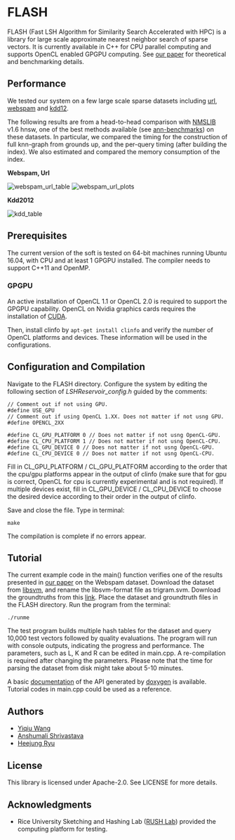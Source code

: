# FLASH

FLASH (Fast LSH Algorithm for Similarity Search Accelerated with HPC) is a library for large scale approximate nearest neighbor search of sparse vectors. It is currently available in C++ for CPU parallel computing and supports OpenCL enabled GPGPU computing. See [our paper](https://arxiv.org/pdf/1709.01190.pdf) for theoretical and benchmarking details. 

## Performance

We tested our system on a few large scale sparse datasets including [url](https://www.csie.ntu.edu.tw/~cjlin/libsvmtools/datasets/binary.html#url), [webspam](https://www.csie.ntu.edu.tw/~cjlin/libsvmtools/datasets/binary.html#webspam) and [kdd12](https://www.csie.ntu.edu.tw/~cjlin/libsvmtools/datasets/binary.html#kdd2012). 

The following results are from a head-to-head comparison with [NMSLIB](https://github.com/searchivarius/nmslib) v1.6 hnsw, one of the best methods available (see [ann-benchmarks](https://github.com/erikbern/ann-benchmarks)) on these datasets. In particular, we compared the timing for the construction of full knn-graph from grounds up, and the per-query timing (after building the index). We also estimated and compared the memory consumption of the index. 

**Webspam, Url**

![webspam_url_table](https://github.com/RUSH-LAB/Flash/blob/master/plots/webspam_url_table.PNG)
![webspam_url_plots](https://github.com/RUSH-LAB/Flash/blob/master/plots/allplots.PNG)

**Kdd2012**

![kdd_table](https://github.com/RUSH-LAB/Flash/blob/master/plots/kdd12_table.PNG)

## Prerequisites

The current version of the soft is tested on 64-bit machines running Ubuntu 16.04, with CPU and at least 1 GPGPU installed. The compiler needs to support C++11 and OpenMP. 

### GPGPU

An active installation of OpenCL 1.1 or OpenCL 2.0 is required to support the GPGPU capability. OpenCL on Nvidia graphics cards requires the installation of [CUDA](https://developer.nvidia.com/cuda-toolkit-32-downloads). 

Then, install clinfo by `apt-get install clinfo` and verify the number of OpenCL platforms and devices. These information will be used in the configurations. 

## Configuration and Compilation

Navigate to the FLASH directory. Configure the system by editing the following section of *LSHReservoir_config.h* guided by the comments: 

```
// Comment out if not using GPU. 
#define USE_GPU
// Comment out if using OpenCL 1.XX. Does not matter if not usng GPU. 
#define OPENCL_2XX

#define CL_GPU_PLATFORM 0 // Does not matter if not usng OpenCL-GPU. 
#define CL_CPU_PLATFORM 1 // Does not matter if not usng OpenCL-CPU. 
#define CL_GPU_DEVICE 0 // Does not matter if not usng OpenCL-GPU. 
#define CL_CPU_DEVICE 0 // Does not matter if not usng OpenCL-CPU. 
```

Fill in CL_GPU_PLATFORM / CL_GPU_PLATFORM according to the order that the cpu/gpu platforms appear in the output of clinfo (make sure that for gpu is correct, OpenCL for cpu is currently experimental and is not required). If multiple devices exist, fill in CL_GPU_DEVICE / CL_CPU_DEVICE to choose the desired device according to their order in the output of clinfo. 

Save and close the file. Type in terminal:

```
make
```

The compilation is complete if no errors appear. 

## Tutorial

The current example code in the main() function verifies one of the results presented in [our paper](https://arxiv.org/pdf/1709.01190.pdf) on the Webspam dataset. Download the dataset from [libsvm](https://www.csie.ntu.edu.tw/~cjlin/libsvmtools/datasets/binary.html#webspam), and rename the libsvm-format file as trigram.svm. Download the groundtruths from  this [link](https://github.com/wangyiqiu/webspam). Place the dataset and groundtruth files in the FLASH directory. Run the program from the terminal:

```
./runme
```

The test program builds multiple hash tables for the dataset and query 10,000 test vectors followed by quality evaluations. The program will run with console outputs, indicating the progress and performance. The parameters, such as L, K and R can be edited in main.cpp. A re-compilation is required after changing the parameters. Please note that the time for parsing the dataset from disk might take about 5-10 minutes. 

A basic [documentation](https://github.com/RUSH-LAB/Flash/doc.pdf) of the API generated by [doxygen](http://www.stack.nl/~dimitri/doxygen/) is available. Tutorial codes in main.cpp could be used as a reference. 

## Authors

- [Yiqiu Wang](https://github.com/wangyiqiu)
- [Anshumali Shrivastava](https://www.cs.rice.edu/~as143/)
- [Heejung Ryu](https://github.com/bluejay9676)

## License

This library is licensed under Apache-2.0. See LICENSE for more details. 

## Acknowledgments

* Rice University Sketching and Hashing Lab ([RUSH Lab](http://rush.rice.edu/index.html)) provided the computing platform for testing. 
